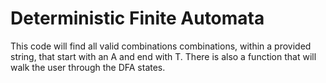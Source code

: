 # Deterministic Finite Automata

This code will find all valid combinations combinations, within a provided string, that start with an A and end with T. There is also a function that will walk the user through the DFA states.
